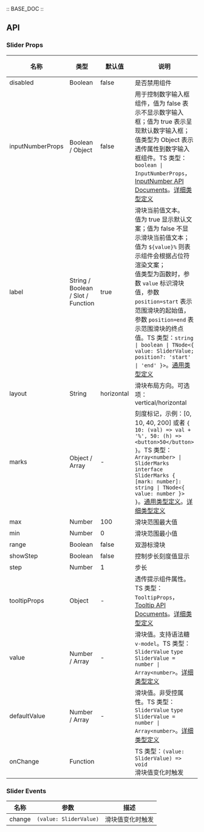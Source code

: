 :: BASE_DOC ::

## API
### Slider Props

名称 | 类型 | 默认值 | 说明 | 必传
-- | -- | -- | -- | --
disabled | Boolean | false | 是否禁用组件 | N
inputNumberProps | Boolean / Object | false | 用于控制数字输入框组件，值为 false 表示不显示数字输入框；值为 true 表示呈现默认数字输入框；值类型为 Object 表示透传属性到数字输入框组件。TS 类型：`boolean \| InputNumberProps`，[InputNumber API Documents](./input-number?tab=api)。[详细类型定义](https://github.com/Tencent/tdesign-vue/tree/develop/src/slider/type.ts) | N
label | String / Boolean / Slot / Function | true | 滑块当前值文本。<br />值为 true 显示默认文案；值为 false 不显示滑块当前值文本；<br />值为 `${value}%` 则表示组件会根据占位符渲染文案；<br />值类型为函数时，参数 `value` 标识滑块值，参数 `position=start` 表示范围滑块的起始值，参数 `position=end` 表示范围滑块的终点值。TS 类型：`string \| boolean \| TNode<{ value: SliderValue; position?: 'start' \| 'end' }>`。[通用类型定义](https://github.com/Tencent/tdesign-vue/blob/develop/src/common.ts) | N
layout | String | horizontal | 滑块布局方向。可选项：vertical/horizontal | N
marks | Object / Array | - | 刻度标记，示例：[0, 10, 40, 200] 或者 `{ 10: (val) => val + '%', 50: (h) => <button>50</button> }`。TS 类型：`Array<number> \| SliderMarks` `interface SliderMarks { [mark: number]: string \| TNode<{ value: number }> }`。[通用类型定义](https://github.com/Tencent/tdesign-vue/blob/develop/src/common.ts)。[详细类型定义](https://github.com/Tencent/tdesign-vue/tree/develop/src/slider/type.ts) | N
max | Number | 100 | 滑块范围最大值 | N
min | Number | 0 | 滑块范围最小值 | N
range | Boolean | false | 双游标滑块 | N
showStep | Boolean | false | 控制步长刻度值显示 | N
step | Number | 1 | 步长 | N
tooltipProps | Object | - | 透传提示组件属性。TS 类型：`TooltipProps`，[Tooltip API Documents](./tooltip?tab=api)。[详细类型定义](https://github.com/Tencent/tdesign-vue/tree/develop/src/slider/type.ts) | N
value | Number / Array | - | 滑块值。支持语法糖 `v-model`。TS 类型：`SliderValue` `type SliderValue = number \| Array<number>`。[详细类型定义](https://github.com/Tencent/tdesign-vue/tree/develop/src/slider/type.ts) | N
defaultValue | Number / Array | - | 滑块值。非受控属性。TS 类型：`SliderValue` `type SliderValue = number \| Array<number>`。[详细类型定义](https://github.com/Tencent/tdesign-vue/tree/develop/src/slider/type.ts) | N
onChange | Function |  | TS 类型：`(value: SliderValue) => void`<br/>滑块值变化时触发 | N

### Slider Events

名称 | 参数 | 描述
-- | -- | --
change | `(value: SliderValue)` | 滑块值变化时触发
